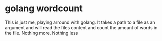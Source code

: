 # golang wordcount
This is just me, playing arround with golang.
It takes a path to a file as an argument and will read the files content and
count the amount of words in the file. Nothing more. Nothing less

